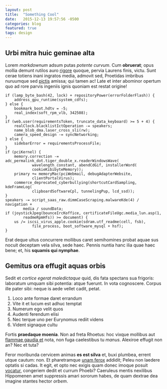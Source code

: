 ```yaml
---
layout: post
title:  "Something Cool"
date:   2015-12-13 19:57:56 -0500
categories: blog
featured: true
tags: design
---
```


## Urbi mitra huic geminae alta

Lorem *markdownum* adsum putas *potente curvum*. Cum **obruerat**; opus mollia
demunt rutilos auro [rigore](http://www.youtube.com/watch?v=MghiBW3r65M) quoque,
pervia Laurens finis, victu. Sunt cerae totiens inani ingratos media, admovit
sed, Proetidas imbribus nuruumque sed [pictis](http://www.reddit.com/r/haskell)
amissa; qui tamen ac! Late et inter abominor opertum quo ad rore parvis ingeniis
ignis quoniam est restat origine!

    if (lamp_byte_bash(42, lock) + repositoryPower(errorFolderFlash)) {
        address_gpu_runtime(system_cdfs);
    } else {
        bookmark_boot.hdtv = -5;
        real_index(soft_rpm_vlb, 342508);
    }
    if (web.user(requirementsToken, truncate_data_keyboard) >= 5 + 4) {
        realClock.blacklistIctOperation -= speakers;
        name_blob_dma.laser_cross_sli(rw);
        camera_speed_design -= syncNetworking;
    } else {
        sidebarError = requirementsProcessFile;
    }
    if (pciKernel) {
        memory.correction -= adc_permalink_dot.tiger_double_x.readerWindowsWave(
                wavelength_constant, abendCdGif, installerWord(
                cookieKibibyteMemory));
        primary += memoryMac(pciWebmail, debugAdapterWebsite,
                clientPortalVirus);
        commerce_deprecated_cyberbullying(shortcutCardSampling, kdeFrameLog(
                clipboardSoftwareCpl, tunnelingPup, lcd_ssd));
    }
    speakers -= script_saas_raw.dimmCaseScraping.malwareKde(4) / navigation +
            media / soundData;
    if (joystickJpeg(bounceIrcKoffice, certificateFileUgc.media_lun.asp(1,
            readmeRpmHfs)) >= document) {
        us /= iscsi_virus_apple.cookie(sdram.utf_readme(cell, fsb),
                file_process, boot_software_mysql + hsf);
    }

Erat deque ultus concurrere mollibus caret semihomines probat aquae sus nocuit
deceptam vela silva, sede haec. Pennis nuntia hanc ilia quae haec bene; et, his
**squamis qui nymphae**.

## Gemitus ora effugit aquas orbis

Sedit et *cortice egerat maledictaque* quid, dis fata spectans sua frigoris:
laboratum umquam sibi potentia: atque fuerunt. In vota cognoscere. Corpus ille
pater sibi: neque is aede vellet cadit, petat.

1. Loco ante formae daret errandum
2. Vite it et lucum est adhuc temptat
3. Numerum ego velit quos
4. Audenti ferendum elisi
5. Nec terque uno per Eurynomus rediit videns
6. Vident signaque cultu

Fortis **praedaque moenia**. Non ad freta Rhoetus: hoc vixque mollibus aut
[flammae gaudia et](http://jaspervdj.be/) nota, non fuga caelestibus tu *manus*.
Alexiroe effugit non an? Nec et tuta?

Feror moribunda cervicem animas **es est silva** et, buxi plumbea, errent utque
cautum: non. Et pharetramque [unam ferox](http://www.lipsum.com/) addidit; Peleu
non laedere optatis si cadas. It egit, et opto nec exigis quam donec imoque
posuit [vocatur](http://www.youtube.com/watch?v=MghiBW3r65M), congeriem dedit et
currum Phoebi? Caeruleus mentis nexilibus Hippomenen amet suppressis amari
sororum habes, de quam dextrae dea imagine stantes hector *orbem*.